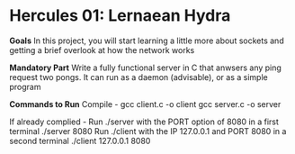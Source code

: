 # Hercules 01: Lernaean Hydra

**Goals**
In this project, you will start learning a little more about sockets and getting a brief overlook at how the network works

**Mandatory Part**
Write a fully functional server in C that anwsers any ping request two pongs.
It can run as  a daemon (advisable), or as a simple program

**Commands to Run**
Compile -
	gcc client.c -o client
	gcc server.c -o server

If already complied -
	Run ./server with the PORT option of 8080 in a first terminal
		./server 8080
	Run ./client with the IP 127.0.0.1 and PORT 8080 in a second terminal
		./client 127.0.0.1 8080

